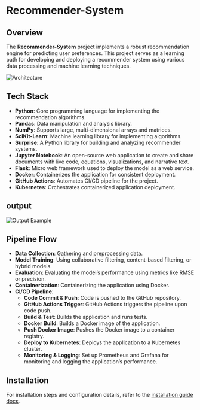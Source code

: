 # Recommender-System

## Overview

The **Recommender-System** project implements a robust recommendation engine for predicting user preferences. This project serves as a learning path for developing and deploying a recommender system using various data processing and machine learning techniques.

![Architecture](./docs/assets/output-example.png)

## Tech Stack

- **Python**: Core programming language for implementing the recommendation algorithms.
- **Pandas**: Data manipulation and analysis library.
- **NumPy**: Supports large, multi-dimensional arrays and matrices.
- **SciKit-Learn**: Machine learning library for implementing algorithms.
- **Surprise**: A Python library for building and analyzing recommender systems.
- **Jupyter Notebook**: An open-source web application to create and share documents with live code, equations, visualizations, and narrative text.
- **Flask**: Micro web framework used to deploy the model as a web service.
- **Docker**: Containerizes the application for consistent deployment.
- **GitHub Actions**: Automates CI/CD pipeline for the project.
- **Kubernetes**: Orchestrates containerized application deployment.

## output

![Output Example](./docs/assets/output-example.png)

## Pipeline Flow

- **Data Collection**: Gathering and preprocessing data.
- **Model Training**: Using collaborative filtering, content-based filtering, or hybrid models.
- **Evaluation**: Evaluating the model’s performance using metrics like RMSE or precision.
- **Containerization**: Containerizing the application using Docker.
- **CI/CD Pipeline**: 
  - **Code Commit & Push**: Code is pushed to the GitHub repository.
  - **GitHub Actions Trigger**: GitHub Actions triggers the pipeline upon code push.
  - **Build & Test**: Builds the application and runs tests.
  - **Docker Build**: Builds a Docker image of the application.
  - **Push Docker Image**: Pushes the Docker image to a container registry.
  - **Deploy to Kubernetes**: Deploys the application to a Kubernetes cluster.
  - **Monitoring & Logging**: Set up Prometheus and Grafana for monitoring and logging the application’s performance.

## Installation

For installation steps and configuration details, refer to the [installation guide docs](./docs/installation.md).
